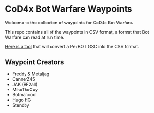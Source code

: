 # CoD4x Bot Warfare Waypoints

Welcome to the collection of waypoints for CoD4x Bot Warfare.

This repo contains all of the waypoints in CSV format, a format that Bot Warfare can read at run time.


[Here is a tool](https://github.com/ineedbots/bw_node_tools/blob/master/src/gscwptocsv.js) that will convert a PeZBOT GSC into the CSV format.



## Waypoint Creators

- Freddy & Metaljag
- CannerZ45
- JAK (BF2all)
- MikeTheGuy
- Botmancod
- Hugo HG
- Stendby


